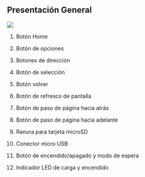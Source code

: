 ## Presentación General

![](http://static.energysistem.com/images/manuals/39225/568ff90a3ce54.jpg)

1. Botón Home
2. Botón de opciones
3. Botones de dirección
4. Botón de selección
5. Botón volver
6. Botón de refresco de pantalla
7. Botón de paso de página hacia atrás
8. Botón de paso de página hacia adelante

9. Ranura para tarjeta microSD
10. Conector micro USB
11. Botón de encendido/apagado y modo de espera
12. Indicador LED de carga y encendido
